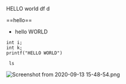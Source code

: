 HELLO world df d

==hello==
- hello WORLD

```
int i;
int k;
printf("HELLO WORLD")

```
` ls` 



![Screenshot from 2020-09-13 15-48-54.png](../_resources/dbd904554c364151b33e0834dd9cd492.png)




